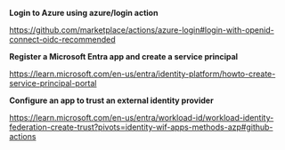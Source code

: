 **Login to Azure using azure/login action**

https://github.com/marketplace/actions/azure-login#login-with-openid-connect-oidc-recommended

**Register a Microsoft Entra app and create a service principal**

https://learn.microsoft.com/en-us/entra/identity-platform/howto-create-service-principal-portal

**Configure an app to trust an external identity provider**

https://learn.microsoft.com/en-us/entra/workload-id/workload-identity-federation-create-trust?pivots=identity-wif-apps-methods-azp#github-actions
